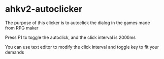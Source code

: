 # ahkv2-autoclicker

The purpose of this clicker is to autoclick the dialog in the games made from RPG maker

Press F1 to toggle the autoclick, and the click interval is 2000ms

You can use text editor to modify the click interval and toggle key to fit your demands
